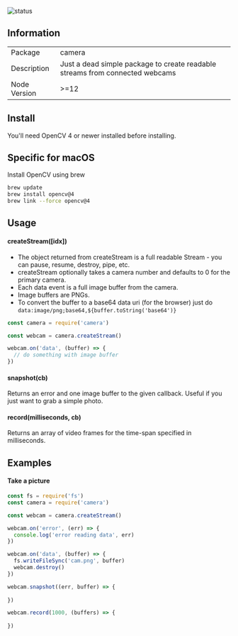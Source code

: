 ![status](https://secure.travis-ci.org/contra/camera.png?branch=master)

## Information

<table>
<tr> 
<td>Package</td><td>camera</td>
</tr>
<tr>
<td>Description</td>
<td>Just a dead simple package to create readable streams from connected webcams</td>
</tr>
<tr>
<td>Node Version</td>
<td>>=12</td>
</tr>
</table>

## Install

You'll need OpenCV 4 or newer installed before installing.

## Specific for macOS
Install OpenCV using brew
```bash
brew update
brew install opencv@4
brew link --force opencv@4
```

## Usage

#### createStream([idx])

- The object returned from createStream is a full readable Stream - you can pause, resume, destroy, pipe, etc.
- createStream optionally takes a camera number and defaults to 0 for the primary camera.
- Each data event is a full image buffer from the camera.
- Image buffers are PNGs.
- To convert the buffer to a base64 data uri (for the browser) just do `data:image/png;base64,${buffer.toString('base64')}`

```js
const camera = require('camera')

const webcam = camera.createStream()

webcam.on('data', (buffer) => {
  // do something with image buffer
})
```

#### snapshot(cb)

Returns an error and one image buffer to the given callback. Useful if you just want to grab a simple photo.

#### record(milliseconds, cb)

Returns an array of video frames for the time-span specified in milliseconds.


## Examples


#### Take a picture

```js
const fs = require('fs')
const camera = require('camera')

const webcam = camera.createStream()

webcam.on('error', (err) => {
  console.log('error reading data', err)
})

webcam.on('data', (buffer) => {
  fs.writeFileSync('cam.png', buffer)
  webcam.destroy()
})

webcam.snapshot((err, buffer) => {
  
})

webcam.record(1000, (buffers) => {
  
})
```